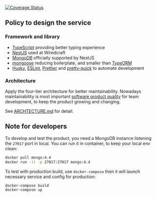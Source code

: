 [![Coverage Status](https://coveralls.io/repos/github/KengoTODA/test-backend/badge.svg?branch=master)](https://coveralls.io/github/KengoTODA/test-backend?branch=master)

## Policy to design the service

### Framework and library

- [TypeScript](http://typescriptlang.org/) providing better typing experience
- [NestJS](https://nestjs.com/) used at Wiredcraft
- [MongoDB](https://docs.mongodb.com/) officially supported by NestJS
- [mongoose](https://mongoosejs.com/) reducing boilerplate, and smaller than [TypeORM](https://github.com/typeorm/typeorm)
- [Husky](https://typicode.github.io/husky/#/), [ESLint](https://eslint.org/), [Prettier](https://prettier.io/) and [pretty-quick](https://github.com/azz/pretty-quick) to automate development

### Architecture

Apply the four-tier architecture for better maintainability. Nowadays maintainability is most important [software product quality](https://iso25000.com/index.php/en/iso-25000-standards/iso-25010) for team development, to keep the product growing and changing.

See [ARCHTECTURE.md](./ARCHTECTURE.md) for detail.

## Note for developers

To develop and test the product, you need a MongoDB instance listening the `27017` port in local.
You can run it in container, to keep your local env clean:

```sh
docker pull mongo:4.4
docker run -it -p 27017:27017 mongo:4.4
```

To test with production build, use `docker-compose` then it will launch necessary service and config for production:

```sh
docker-compose build
docker-compose up
```
